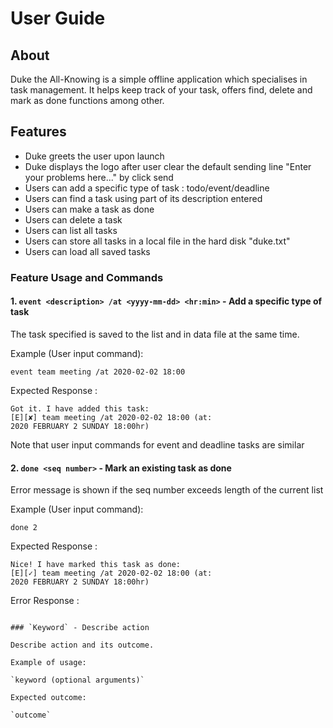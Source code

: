 # User Guide
## About 
Duke the All-Knowing is a simple offline application which specialises in task management. It helps keep track of your task, offers find, delete and mark as done functions among other.

## Features 
- Duke greets the user upon launch
- Duke displays the logo after user clear the default sending line "Enter your problems here..." by click send
- Users can add a specific type of task : todo/event/deadline
- Users can find a task using part of its description entered
- Users can make a task as done
- Users can delete a task
- Users can list all tasks 
- Users can store all tasks in a local file in the hard disk "duke.txt"
- Users can load all saved tasks

### Feature Usage and Commands 
#### 1. `event <description> /at <yyyy-mm-dd> <hr:min>` - Add a specific type of task
The task specified is saved to the list and in data file at the same time.

Example (User input command):
```$xslt
event team meeting /at 2020-02-02 18:00
```

Expected Response :
```
Got it. I have added this task:
[E][✘] team meeting /at 2020-02-02 18:00 (at:
2020 FEBRUARY 2 SUNDAY 18:00hr)
```

Note that user input commands for event and deadline tasks are similar

#### 2. `done <seq number>` - Mark an existing task as done

Error message is shown if the seq number exceeds length of the current list

Example (User input command):
```$xslt
done 2
```

Expected Response :
```
Nice! I have marked this task as done:
[E][✓] team meeting /at 2020-02-02 18:00 (at:
2020 FEBRUARY 2 SUNDAY 18:00hr)
```

Error Response :
``````

### `Keyword` - Describe action

Describe action and its outcome.

Example of usage: 

`keyword (optional arguments)`

Expected outcome:

`outcome`
